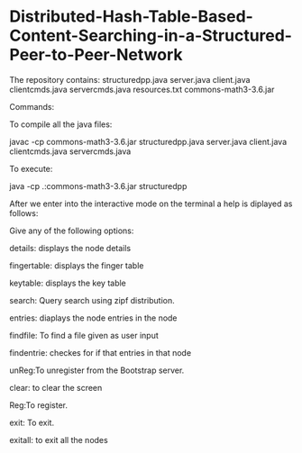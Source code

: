 # Distributed-Hash-Table-Based-Content-Searching-in-a-Structured-Peer-to-Peer-Network
The repository contains:
structuredpp.java
server.java
client.java
clientcmds.java
servercmds.java
resources.txt
commons-math3-3.6.jar


Commands:

To compile all the java files:

javac -cp commons-math3-3.6.jar structuredpp.java server.java client.java clientcmds.java servercmds.java

To execute:

java -cp .:commons-math3-3.6.jar structuredpp <Node port> <Bootstrap server IP> <Bootstrap server port>

After we enter into the interactive mode on the terminal a help is diplayed as follows:

Give any of the following options:

details: displays the node details

fingertable: displays the finger table

keytable: displays the key table

search: Query search using zipf distribution.

entries: diaplays the node entries in the node

findfile: To find a file given as user input

findentrie: checkes for if that entries in that node

unReg:To unregister from the Bootstrap server.

clear: to clear the screen

Reg:To register.

exit: To exit.

exitall: to exit all the nodes 

